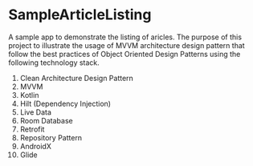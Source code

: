 # SampleArticleListing
A sample app to demonstrate the listing of aricles.
The purpose of this project to illustrate the usage of MVVM architecture design pattern that follow the best practices of Object Oriented Design Patterns using the following technology stack.

1. Clean Architecture Design Pattern
2. MVVM
3. Kotlin
4. Hilt (Dependency Injection)
5. Live Data
6. Room Database
7. Retrofit
8. Repository Pattern
9. AndroidX
10. Glide
